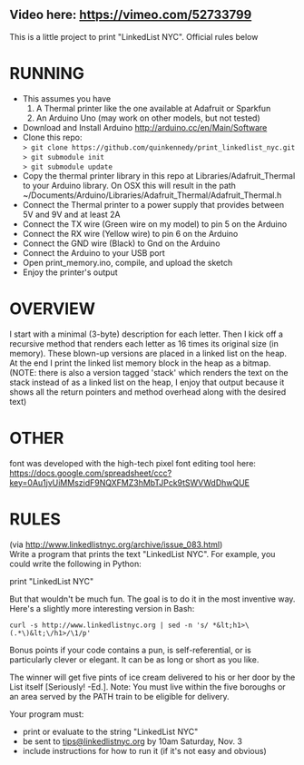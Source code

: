 Video here: https://vimeo.com/52733799
--------------------------
This is a little project to print "LinkedList NYC". Official rules below

RUNNING
=======
* This assumes you have
    1. A Thermal printer like the one available at Adafruit or Sparkfun
    2. An Arduino Uno (may work on other models, but not tested)
* Download and Install Arduino http://arduino.cc/en/Main/Software
* Clone this repo:  
    ```> git clone https://github.com/quinkennedy/print_linkedlist_nyc.git```  
    ```> git submodule init```  
    ```> git submodule update```  
* Copy the thermal printer library in this repo at Libraries/Adafruit_Thermal to your Arduino library. On OSX this will result in the path ~/Documents/Arduino/Libraries/Adafruit_Thermal/Adafruit_Thermal.h
* Connect the Thermal printer to a power supply that provides between 5V and 9V and at least 2A
* Connect the TX wire (Green wire on my model) to pin 5 on the Arduino
* Connect the RX wire (Yellow wire) to pin 6 on the Arduino
* Connect the GND wire (Black) to Gnd on the Arduino
* Connect the Arduino to your USB port
* Open print_memory.ino, compile, and upload the sketch
* Enjoy the printer's output

OVERVIEW
======
I start with a minimal (3-byte) description for each letter. Then I kick off a recursive method that renders each letter as 16 times its original size (in memory). These blown-up versions are placed in a linked list on the heap. At the end I print the linked list memory block in the heap as a bitmap.  
(NOTE: there is also a version tagged 'stack' which renders the text on the stack instead of as a linked list on the heap, I enjoy that output because it shows all the return pointers and method overhead along with the desired text)

OTHER
======
font was developed with the high-tech pixel font editing tool here:
https://docs.google.com/spreadsheet/ccc?key=0Au1jvUiMMszidF9NQXFMZ3hMbTJPck9tSWVWdDhwQUE

RULES
======
(via http://www.linkedlistnyc.org/archive/issue_083.html)  
Write a program that prints the text "LinkedList NYC". For example, you could write the following in Python:

print "LinkedList NYC"

But that wouldn't be much fun. The goal is to do it in the most inventive way. Here's a slightly more interesting version in Bash:

```curl -s http://www.linkedlistnyc.org | sed -n 's/ *&lt;h1>\(.*\)&lt;\/h1>/\1/p'```

Bonus points if your code contains a pun, is self-referential, or is particularly clever or elegant. It can be as long or short as you like.

The winner will get five pints of ice cream delivered to his or her door by the List itself [Seriously! -Ed.]. Note: You must live within the five boroughs or an area served by the PATH train to be eligible for delivery.

Your program must:

* print or evaluate to the string "LinkedList NYC"
* be sent to tips@linkedlistnyc.org by 10am Saturday, Nov. 3
* include instructions for how to run it (if it's not easy and obvious)